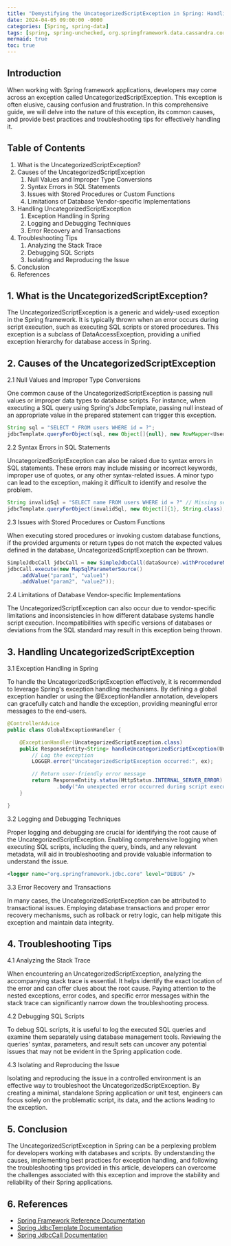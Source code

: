 ```yaml
---
title: "Demystifying the UncategorizedScriptException in Spring: Handling and Troubleshooting Challenges"
date: 2024-04-05 09:00:00 -0000
categories: [Spring, spring-data]
tags: [spring, spring-unchecked, org.springframework.data.cassandra.core.cql.session.init]
mermaid: true
toc: true
---
```



## Introduction

When working with Spring framework applications, developers may come across an exception called UncategorizedScriptException. This exception is often elusive, causing confusion and frustration. In this comprehensive guide, we will delve into the nature of this exception, its common causes, and provide best practices and troubleshooting tips for effectively handling it.

## Table of Contents
1. What is the UncategorizedScriptException?
2. Causes of the UncategorizedScriptException
    1. Null Values and Improper Type Conversions
    2. Syntax Errors in SQL Statements
    3. Issues with Stored Procedures or Custom Functions
    4. Limitations of Database Vendor-specific Implementations
3. Handling UncategorizedScriptException
    1. Exception Handling in Spring
    2. Logging and Debugging Techniques
    3. Error Recovery and Transactions
4. Troubleshooting Tips
    1. Analyzing the Stack Trace
    2. Debugging SQL Scripts
    3. Isolating and Reproducing the Issue
5. Conclusion
6. References

## 1. What is the UncategorizedScriptException?

The UncategorizedScriptException is a generic and widely-used exception in the Spring framework. It is typically thrown when an error occurs during script execution, such as executing SQL scripts or stored procedures. This exception is a subclass of DataAccessException, providing a unified exception hierarchy for database access in Spring.

## 2. Causes of the UncategorizedScriptException

2.1 Null Values and Improper Type Conversions

One common cause of the UncategorizedScriptException is passing null values or improper data types to database scripts. For instance, when executing a SQL query using Spring's JdbcTemplate, passing null instead of an appropriate value in the prepared statement can trigger this exception.

```java
String sql = "SELECT * FROM users WHERE id = ?";
jdbcTemplate.queryForObject(sql, new Object[]{null}, new RowMapper<User>() { ... });
```

2.2 Syntax Errors in SQL Statements

UncategorizedScriptException can also be raised due to syntax errors in SQL statements. These errors may include missing or incorrect keywords, improper use of quotes, or any other syntax-related issues. A minor typo can lead to the exception, making it difficult to identify and resolve the problem.

```java
String invalidSql = "SELECT name FROM users WHERE id = ?" // Missing semicolon
jdbcTemplate.queryForObject(invalidSql, new Object[]{1}, String.class);
```

2.3 Issues with Stored Procedures or Custom Functions

When executing stored procedures or invoking custom database functions, if the provided arguments or return types do not match the expected values defined in the database, UncategorizedScriptException can be thrown.

```java
SimpleJdbcCall jdbcCall = new SimpleJdbcCall(dataSource).withProcedureName("my_procedure");
jdbcCall.execute(new MapSqlParameterSource()
    .addValue("param1", "value1")
    .addValue("param2", "value2"));
```

2.4 Limitations of Database Vendor-specific Implementations

The UncategorizedScriptException can also occur due to vendor-specific limitations and inconsistencies in how different database systems handle script execution. Incompatibilities with specific versions of databases or deviations from the SQL standard may result in this exception being thrown.

## 3. Handling UncategorizedScriptException

3.1 Exception Handling in Spring

To handle the UncategorizedScriptException effectively, it is recommended to leverage Spring's exception handling mechanisms. By defining a global exception handler or using the @ExceptionHandler annotation, developers can gracefully catch and handle the exception, providing meaningful error messages to the end-users.

```java
@ControllerAdvice
public class GlobalExceptionHandler {

    @ExceptionHandler(UncategorizedScriptException.class)
    public ResponseEntity<String> handleUncategorizedScriptException(UncategorizedScriptException ex) {
        // Log the exception
        LOGGER.error("UncategorizedScriptException occurred:", ex);

        // Return user-friendly error message
        return ResponseEntity.status(HttpStatus.INTERNAL_SERVER_ERROR)
                .body("An unexpected error occurred during script execution. Please try again later.");
    }

}
```

3.2 Logging and Debugging Techniques

Proper logging and debugging are crucial for identifying the root cause of the UncategorizedScriptException. Enabling comprehensive logging when executing SQL scripts, including the query, binds, and any relevant metadata, will aid in troubleshooting and provide valuable information to understand the issue.

```xml
<logger name="org.springframework.jdbc.core" level="DEBUG" />
```

3.3 Error Recovery and Transactions

In many cases, the UncategorizedScriptException can be attributed to transactional issues. Employing database transactions and proper error recovery mechanisms, such as rollback or retry logic, can help mitigate this exception and maintain data integrity.

## 4. Troubleshooting Tips

4.1 Analyzing the Stack Trace

When encountering an UncategorizedScriptException, analyzing the accompanying stack trace is essential. It helps identify the exact location of the error and can offer clues about the root cause. Paying attention to the nested exceptions, error codes, and specific error messages within the stack trace can significantly narrow down the troubleshooting process.

4.2 Debugging SQL Scripts

To debug SQL scripts, it is useful to log the executed SQL queries and examine them separately using database management tools. Reviewing the queries' syntax, parameters, and result sets can uncover any potential issues that may not be evident in the Spring application code.

4.3 Isolating and Reproducing the Issue

Isolating and reproducing the issue in a controlled environment is an effective way to troubleshoot the UncategorizedScriptException. By creating a minimal, standalone Spring application or unit test, engineers can focus solely on the problematic script, its data, and the actions leading to the exception.

## 5. Conclusion

The UncategorizedScriptException in Spring can be a perplexing problem for developers working with databases and scripts. By understanding the causes, implementing best practices for exception handling, and following the troubleshooting tips provided in this article, developers can overcome the challenges associated with this exception and improve the stability and reliability of their Spring applications.

## 6. References

- [Spring Framework Reference Documentation](https://docs.spring.io/spring-framework/docs/current/reference/html/index.html)
- [Spring JdbcTemplate Documentation](https://docs.spring.io/spring-framework/docs/current/javadoc-api/org/springframework/jdbc/core/JdbcTemplate.html)
- [Spring JdbcCall Documentation](https://docs.spring.io/spring-framework/docs/current/javadoc-api/org/springframework/jdbc/core/simple/SimpleJdbcCall.html)
